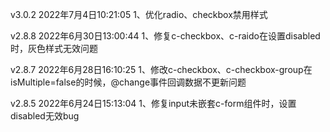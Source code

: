 <!--
 * @Descripttion: 更新日记
 * @version: 1.0
 * @Author: sky
 * @Date: 2022-06-24 15:13:00
-->

v3.0.2
2022年7月4日10:21:05
1、优化radio、checkbox禁用样式

v2.8.8
2022年6月30日13:00:44
1、修复c-checkbox、c-raido在设置disabled时，灰色样式无效问题

v2.8.7
2022年6月28日16:10:25
1、修改c-checkbox、c-checkbox-group在isMultiple=false的时候，@change事件回调数据不更新问题

v2.8.5
2022年6月24日15:13:04 
1、修复input未嵌套c-form组件时，设置disabled无效bug